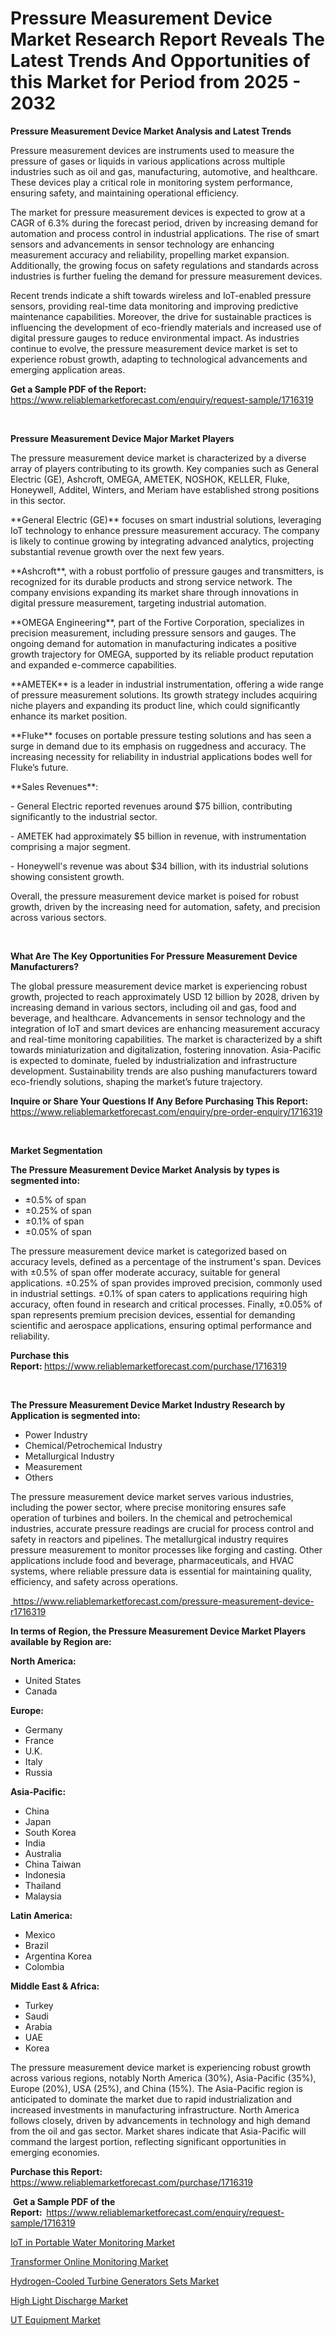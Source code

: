 <p><h1>Pressure Measurement Device Market Research Report Reveals The Latest Trends And Opportunities of this Market for Period from 2025 - 2032</h1></p><p><strong>Pressure Measurement Device Market Analysis and Latest Trends</strong></p>
<p><p>Pressure measurement devices are instruments used to measure the pressure of gases or liquids in various applications across multiple industries such as oil and gas, manufacturing, automotive, and healthcare. These devices play a critical role in monitoring system performance, ensuring safety, and maintaining operational efficiency. </p><p>The market for pressure measurement devices is expected to grow at a CAGR of 6.3% during the forecast period, driven by increasing demand for automation and process control in industrial applications. The rise of smart sensors and advancements in sensor technology are enhancing measurement accuracy and reliability, propelling market expansion. Additionally, the growing focus on safety regulations and standards across industries is further fueling the demand for pressure measurement devices.</p><p>Recent trends indicate a shift towards wireless and IoT-enabled pressure sensors, providing real-time data monitoring and improving predictive maintenance capabilities. Moreover, the drive for sustainable practices is influencing the development of eco-friendly materials and increased use of digital pressure gauges to reduce environmental impact. As industries continue to evolve, the pressure measurement device market is set to experience robust growth, adapting to technological advancements and emerging application areas.</p></p>
<p><strong>Get a Sample PDF of the Report:&nbsp;</strong> <a href="https://www.reliablemarketforecast.com/enquiry/request-sample/1716319?utm_campaign=1130&utm_medium=2&utm_source=Github&utm_content=ia&utm_term=28032025&utm_id=pressure-measurement-device">https://www.reliablemarketforecast.com/enquiry/request-sample/1716319</a></p>
<p>&nbsp;</p>
<p><strong>Pressure Measurement Device Major Market Players</strong></p>
<p><p>The pressure measurement device market is characterized by a diverse array of players contributing to its growth. Key companies such as General Electric (GE), Ashcroft, OMEGA, AMETEK, NOSHOK, KELLER, Fluke, Honeywell, Additel, Winters, and Meriam have established strong positions in this sector.</p><p>**General Electric (GE)** focuses on smart industrial solutions, leveraging IoT technology to enhance pressure measurement accuracy. The company is likely to continue growing by integrating advanced analytics, projecting substantial revenue growth over the next few years.</p><p>**Ashcroft**, with a robust portfolio of pressure gauges and transmitters, is recognized for its durable products and strong service network. The company envisions expanding its market share through innovations in digital pressure measurement, targeting industrial automation.</p><p>**OMEGA Engineering**, part of the Fortive Corporation, specializes in precision measurement, including pressure sensors and gauges. The ongoing demand for automation in manufacturing indicates a positive growth trajectory for OMEGA, supported by its reliable product reputation and expanded e-commerce capabilities.</p><p>**AMETEK** is a leader in industrial instrumentation, offering a wide range of pressure measurement solutions. Its growth strategy includes acquiring niche players and expanding its product line, which could significantly enhance its market position.</p><p>**Fluke** focuses on portable pressure testing solutions and has seen a surge in demand due to its emphasis on ruggedness and accuracy. The increasing necessity for reliability in industrial applications bodes well for Fluke’s future.</p><p>**Sales Revenues**: </p><p>- General Electric reported revenues around $75 billion, contributing significantly to the industrial sector.</p><p>- AMETEK had approximately $5 billion in revenue, with instrumentation comprising a major segment.</p><p>- Honeywell's revenue was about $34 billion, with its industrial solutions showing consistent growth.</p><p>Overall, the pressure measurement device market is poised for robust growth, driven by the increasing need for automation, safety, and precision across various sectors.</p></p>
<p>&nbsp;</p>
<p><strong>What Are The Key Opportunities For Pressure Measurement Device Manufacturers?</strong></p>
<p><p>The global pressure measurement device market is experiencing robust growth, projected to reach approximately USD 12 billion by 2028, driven by increasing demand in various sectors, including oil and gas, food and beverage, and healthcare. Advancements in sensor technology and the integration of IoT and smart devices are enhancing measurement accuracy and real-time monitoring capabilities. The market is characterized by a shift towards miniaturization and digitalization, fostering innovation. Asia-Pacific is expected to dominate, fueled by industrialization and infrastructure development. Sustainability trends are also pushing manufacturers toward eco-friendly solutions, shaping the market’s future trajectory.</p></p>
<p><strong>Inquire or Share Your Questions If Any Before Purchasing This Report:</strong> <a href="https://www.reliablemarketforecast.com/enquiry/pre-order-enquiry/1716319?utm_campaign=1130&utm_medium=2&utm_source=Github&utm_content=ia&utm_term=28032025&utm_id=pressure-measurement-device">https://www.reliablemarketforecast.com/enquiry/pre-order-enquiry/1716319</a></p>
<p>&nbsp;</p>
<p><strong>Market Segmentation</strong></p>
<p><strong>The Pressure Measurement Device Market Analysis by types is segmented into:</strong></p>
<p><ul><li>±0.5% of span</li><li>±0.25% of span</li><li>±0.1% of span</li><li>±0.05% of span</li></ul></p>
<p><p>The pressure measurement device market is categorized based on accuracy levels, defined as a percentage of the instrument's span. Devices with ±0.5% of span offer moderate accuracy, suitable for general applications. ±0.25% of span provides improved precision, commonly used in industrial settings. ±0.1% of span caters to applications requiring high accuracy, often found in research and critical processes. Finally, ±0.05% of span represents premium precision devices, essential for demanding scientific and aerospace applications, ensuring optimal performance and reliability.</p></p>
<p><strong>Purchase this Report:&nbsp;</strong><a href="https://www.reliablemarketforecast.com/purchase/1716319?utm_campaign=1130&utm_medium=2&utm_source=Github&utm_content=ia&utm_term=28032025&utm_id=pressure-measurement-device">https://www.reliablemarketforecast.com/purchase/1716319</a></p>
<p>&nbsp;</p>
<p><strong>The Pressure Measurement Device Market Industry Research by Application is segmented into:</strong></p>
<p><ul><li>Power Industry</li><li>Chemical/Petrochemical Industry</li><li>Metallurgical Industry</li><li>Measurement</li><li>Others</li></ul></p>
<p><p>The pressure measurement device market serves various industries, including the power sector, where precise monitoring ensures safe operation of turbines and boilers. In the chemical and petrochemical industries, accurate pressure readings are crucial for process control and safety in reactors and pipelines. The metallurgical industry requires pressure measurement to monitor processes like forging and casting. Other applications include food and beverage, pharmaceuticals, and HVAC systems, where reliable pressure data is essential for maintaining quality, efficiency, and safety across operations.</p></p>
<p><a href="https://www.reliablemarketforecast.com/pressure-measurement-device-r1716319?utm_campaign=1130&utm_medium=2&utm_source=Github&utm_content=ia&utm_term=28032025&utm_id=pressure-measurement-device">&nbsp;https://www.reliablemarketforecast.com/pressure-measurement-device-r1716319</a></p>
<p><strong>In terms of Region, the Pressure Measurement Device Market Players available by Region are:</strong></p>
<p>
    <p> <strong> North America: </strong>
        <ul>
            <li>United States</li>
            <li>Canada</li>
        </ul>
        </p> 
    <p> <strong> Europe: </strong>
        <ul>
            <li>Germany</li>
            <li>France</li>
            <li>U.K.</li>
            <li>Italy</li>
            <li>Russia</li>
        </ul>
        </p> 
    <p> <strong> Asia-Pacific: </strong>
        <ul>
            <li>China</li>
            <li>Japan</li>
            <li>South Korea</li>
            <li>India</li>
            <li>Australia</li>
            <li>China Taiwan</li>
            <li>Indonesia</li>
            <li>Thailand</li>
            <li>Malaysia</li>
        </ul>
        </p> 
    <p> <strong> Latin America: </strong>
        <ul>
            <li>Mexico</li>
            <li>Brazil</li>
            <li>Argentina Korea</li>
            <li>Colombia</li>
        </ul>
        </p> 
    <p> <strong> Middle East & Africa: </strong>
        <ul>
            <li>Turkey</li>
            <li>Saudi</li>
            <li>Arabia</li>
            <li>UAE</li>
            <li>Korea</li>
        </ul>
    </p>
    </p>
<p><p>The pressure measurement device market is experiencing robust growth across various regions, notably North America (30%), Asia-Pacific (35%), Europe (20%), USA (25%), and China (15%). The Asia-Pacific region is anticipated to dominate the market due to rapid industrialization and increased investments in manufacturing infrastructure. North America follows closely, driven by advancements in technology and high demand from the oil and gas sector. Market shares indicate that Asia-Pacific will command the largest portion, reflecting significant opportunities in emerging economies.</p></p>
<p><strong>Purchase this Report: </strong><a href="https://www.reliablemarketforecast.com/purchase/1716319?utm_campaign=1130&utm_medium=2&utm_source=Github&utm_content=ia&utm_term=28032025&utm_id=pressure-measurement-device">https://www.reliablemarketforecast.com/purchase/1716319</a></p>
<p>&nbsp;<strong>Get a Sample PDF of the Report:&nbsp;&nbsp;</strong><a href="https://www.reliablemarketforecast.com/enquiry/request-sample/1716319?utm_campaign=1130&utm_medium=2&utm_source=Github&utm_content=ia&utm_term=28032025&utm_id=pressure-measurement-device">https://www.reliablemarketforecast.com/enquiry/request-sample/1716319</a></p>
<p><strong></strong></p>
<p><p><a href="https://github.com/heeildannas/Market-Research-Report-List-1/blob/main/iot-in-portable-water-monitoring-market.md?utm_campaign=1130&utm_medium=2&utm_source=Github&utm_content=ia&utm_term=28032025&utm_id=pressure-measurement-device">IoT in Portable Water Monitoring Market</a></p><p><a href="https://github.com/sibellanikmn/Market-Research-Report-List-1/blob/main/transformer-online-monitoring-market.md?utm_campaign=1130&utm_medium=2&utm_source=Github&utm_content=ia&utm_term=28032025&utm_id=pressure-measurement-device">Transformer Online Monitoring Market</a></p><p><a href="https://github.com/geresalgieaz/Market-Research-Report-List-1/blob/main/hydrogen-cooled-turbine-generators-sets-market.md?utm_campaign=1130&utm_medium=2&utm_source=Github&utm_content=ia&utm_term=28032025&utm_id=pressure-measurement-device">Hydrogen-Cooled Turbine Generators Sets Market</a></p><p><a href="https://github.com/astadtetcha28/Market-Research-Report-List-1/blob/main/high-light-discharge-market.md?utm_campaign=1130&utm_medium=2&utm_source=Github&utm_content=ia&utm_term=28032025&utm_id=pressure-measurement-device">High Light Discharge Market</a></p><p><a href="https://github.com/ceranamaduvq/Market-Research-Report-List-1/blob/main/ut-equipment-market.md?utm_campaign=1130&utm_medium=2&utm_source=Github&utm_content=ia&utm_term=28032025&utm_id=pressure-measurement-device">UT Equipment Market</a></p></p>